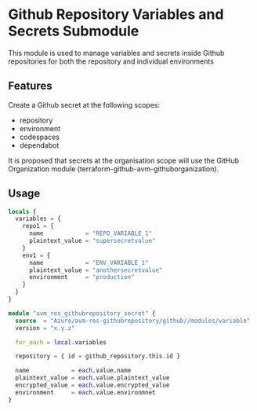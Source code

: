 # Github Repository Variables and Secrets Submodule

This module is used to manage variables and secrets inside Github repositories
for both the repository and individual environments

## Features

Create a Github secret at the following scopes:

- repository
- environment
- codespaces
- dependabot

It is proposed that secrets at the organisation scope will use the GitHub
Organization module (terraform-github-avm-githuborganization).

## Usage

```terraform
locals {
  variables = {
    repo1 = {
      name            = "REPO_VARIABLE_1"
      plaintext_value = "supersecretvalue"
    }
    env1 = {
      name            = "ENV_VARIABLE_1"
      plaintext_value = "anothersecretvalue"
      environment     = "production"
    }
  }
}

module "avm_res_githubrepository_secret" {
  source  = "Azure/avm-res-githubrepository/github//modules/variable"
  version = "x.y.z"

  for_each = local.variables

  repository = { id = github_repository.this.id }

  name            = each.value.name
  plaintext_value = each.value.plaintext_value
  encrypted_value = each.value.encrypted_value
  environment     = each.value.environmnet
}
```
